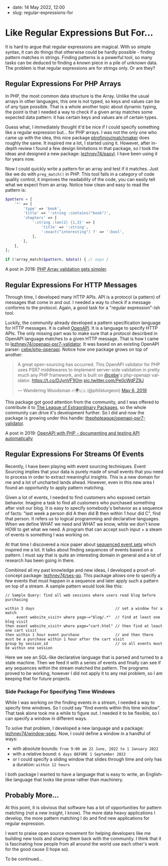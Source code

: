 - date: 14 May 2022, 12:00
- slug: regular-expressions-for

# Like Regular Expressions But For...

It is hard to argue that regular expressions are magical. With so simple syntax, it can do things that otherwise could be hardly possible - finding pattern matches in strings. Finding patterns is a powerful tool, so many tasks can be deduced to finding a known piece in a pile of unknown data. The problem is that regular expressions are for strings only. Or are they?

## Regular Expressions For PHP Arrays

In PHP, the most common data structure is the Array. Unlike the usual arrays in other languages, this one is not typed, so keys and values can be of any type possible. That is a whole another topic about dynamic typing, the point is that I needed a way to check if a given array matches some expected data pattern: it has certain keys and values are of certain types.

Guess what, I immediately thought it'd be nice if I could specify something like a regular expression but... for PHP arrays. I was not the only one who came up with the idea, this nice package [ptrofimov/matchmaker](https://github.com/ptrofimov/matchmaker) does roughly the same. It inspired me a lot, I started using it. However, after in-depth review I found a few design limitations in that package, so I took the ideas and designed a new package: [lezhnev74/pasvl](https://github.com/lezhnev74/pasvl). I have been using it for years now.

Now I could quickly write a pattern for an array and test if it matches. Just like we do with `preg_match()` in PHP. This tool falls in a category of code quality control, it improves the readability of the code, you can easily tell what we expect from an array. Notice how clean and easy to read the pattern is:

```php
$pattern = [
    '*' => [
        'type' => 'book',
        'title' => ':string :contains("book")',
        'chapters' => [
            ':string :len(2) {1,3}' => [
                'title' => ':string',
                ':exact("interesting") ?' => ':bool',
            ],
        ],
    ],
];

if (!array_match($pattern, $data)) { // oops }
```

A post in 2018: [PHP Array validation gets simpler](https://lessthan12ms.com/php-array-validation-gets-simpler.html).

## Regular Expressions For HTTP Messages

Through time, I developed many HTTP APIs. API is a protocol (a pattern) of messages that come in and out. I needed a way to check if a message conforms to the protocol. Again, a good task for a "regular expression"-ish tool.

Luckily, the community already developed a pattern specification language for HTTP messages. It is called [OpenAPI](https://www.openapis.org/). It is a language to specify HTTP APIs. The only missing part was to make sure that a protocol described in OpenAPI language matches to a given HTTP message. That is how I came to [lezhnev74/openapi-psr7-validator](https://github.com/lezhnev74/openapi-psr7-validator). It was based on an existing OpenAPI parser: [cebe/php-openapi](https://github.com/cebe/php-openapi). Notice how one package grows on top of another:

<blockquote class="twitter-tweet"><p lang="en" dir="ltr">A great open-sourcing has occurred. This OpenAPI validator for PHP uses PSR7 middlewares to implement server-side validation in pretty much any PHP framework, and is built on <a href="https://twitter.com/cebe?ref_src=twsrc%5Etfw">@cebe</a>&#39;s php-openapi validator. <a href="https://t.co/DJynVF1IOm">https://t.co/DJynVF1IOm</a> <a href="https://t.co/Pe0cWdFZ9J">pic.twitter.com/Pe0cWdFZ9J</a></p>&mdash; Wandering Woodsman 🔥🌍🇺🇦 (@philsturgeon) <a href="https://twitter.com/philsturgeon/status/1125287278631378944?ref_src=twsrc%5Etfw">May 6, 2019</a></blockquote> <script async src="https://platform.twitter.com/widgets.js" charset="utf-8"></script>

This package got good attention from the community, and I was offered to contribute it to [The League of Extraordinary Packages](https://thephpleague.com/), so the whole community can drive it's development further. So I did and now the package is growing under this handle: [thephpleague/openapi-psr7-validator](https://github.com/thephpleague/openapi-psr7-validator).

A post in 2019: [OpenAPI with PHP - documenting and testing API automatically](https://lessthan12ms.com/openapi-with-php-documenting-and-testing-api-automatically.html)

## Regular Expressions For Streams Of Events

Recently, I have been playing with event sourcing techniques. Event Sourcing implies that your data is purely made of small events that you need to process in order to extract meaningful insights. This is a new domain for me and a lot of uncharted lands ahead. However, even in this new area I found an opportunity to apply pattern matching.

Given a lot of events, I needed to find customers who exposed certain behavior. Imagine a task to find all customers who purchased something after visit our blog. It is easy to specify somebody's behavior as a sequence of facts: "last week a person did A then did B then within 1 hour did C", find that person. It refers us to logical programming and declarative languages. When we define WHAT we need and WHAT we know, while we don't know HOW to get what we need. A program that can accept such input + a steam of events is something I was working on.

At that time I discovered a nice paper about [sequenced event sets](https://dl.acm.org/doi/10.1145/1951365.1951372) which inspired me a lot. It talks about finding sequences of events based on a pattern. I must say that is quite an interesting domain in general and a lot of research has been going in there.

Combined all my past knowledge and new ideas, I developed a proof-of-concept package: [lezhnev74/ses-go](https://github.com/lezhnev74/ses-go). This package allows one to specify a few events that must happen in a sequence and later apply such a pattern on top of a stream. A sample pattern would look like this:

```
// Sample Query: find all web sessions where users read blog before purchasing

within 3 days                                    // set a window for a match
     event website_visit+ where page~="blog/.*"  // find at least one blog visit
then event website_visit+ where page="cart.html" // then find at least one cart visit
then within 1 hour event purchase                // and then there must be a purchase within 1 hour after the cart visit
group by session_id                              // so all events must be within one session
```

Here we see an SQL-like declarative language that is parsed and turned to a state machine. Then we feed it with a series of events and finally can see if any sequences within the stream matched the pattern. The programs proved to be working, however I did not apply it to any real problem, so I am keeping that for future projects.

### Side Package For Specifying Time Windows

While I was working on the finding events in a stream, I needed a way to specify time windows. So I could say "find events within this time window". That task alone took me a while to figure out. I needed it to be flexible, so I can specify a window in different ways.

To solve that problem, I developed a new language and a package: [lezhnev74/window-spec](https://github.com/lezhnev74/window-spec). Now, I could define a window in a handful of ways:
- with absolute bounds: `from 9:00 am 22 June, 2022 to 1 January 2022`
- with a relative bound: `6 days BEFORE 1 September 2022`
- or I could specify a sliding window that slides through time and only has a duration: `within 12 hours`

I both package I wanted to have a language that is easy to write, an English-like language that looks like prose rather than machinery.

## Probably More...

At this point, it is obvious that software has a lot of opportunities for pattern matching (not a new insight, I know). The more data heavy applications I develop, the more pattern matching I do and find new applications for regular expression.

I want to praise open source movement for helping developers like me building new tools and sharing them back with the community. I think that it is fascinating how people from all around the world use each other's work for the good cause (I hope so).

To be continued...
